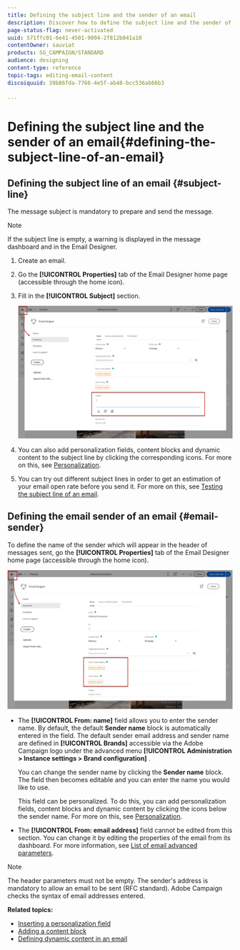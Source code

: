 ```yaml
---
title: Defining the subject line and the sender of an email
description: Discover how to define the subject line and the sender of an email in the Email Designer.
page-status-flag: never-activated
uuid: 571ffc01-6e41-4501-9094-2f812b041a10
contentOwner: sauviat
products: SG_CAMPAIGN/STANDARD
audience: designing
content-type: reference
topic-tags: editing-email-content
discoiquuid: 39b86fda-7766-4e5f-ab48-bcc536ab66b3

---
```


# Defining the subject line and the sender of an email{#defining-the-subject-line-of-an-email}

## Defining the subject line of an email {#subject-line}

The message subject is mandatory to prepare and send the message.

>[!NOTE]
>
>If the subject line is empty, a warning is displayed in the message dashboard and in the Email Designer.

1. Create an email.
1. Go the **[!UICONTROL Properties]** tab of the Email Designer home page (accessible through the home icon).
1. Fill in the **[!UICONTROL Subject]** section.

    ![](assets/email_designer_subject.png)

1. You can also add personalization fields, content blocks and dynamic content to the subject line by clicking the corresponding icons. For more on this, see [Personalization](../../designing/using/personalization.md).
1. You can try out different subject lines in order to get an estimation of your email open rate before you send it. For more on this, see [Testing the subject line of an email](../../sending/using/testing-subject-line-email.md).

## Defining the email sender of an email {#email-sender}

To define the name of the sender which will appear in the header of messages sent, go the **[!UICONTROL Properties]** tab of the Email Designer home page (accessible through the home icon).

![](assets/delivery_content_edition16.png)

* The **[!UICONTROL From: name]** field allows you to enter the sender name. By default, the default **Sender name** block is automatically entered in the field. The default sender email address and sender name are  defined in **[!UICONTROL Brands]** accessible via the Adobe Campaign logo under the advanced menu **[!UICONTROL Administration > Instance settings > Brand configuration]** .

  You can change the sender name by clicking the **Sender name** block. The field then becomes editable and you can enter the name you would like to use.

  This field can be personalized. To do this, you can add personalization fields, content blocks and dynamic content by clicking the icons below the sender name. For more on this, see [Personalization](../../designing/using/personalization.md).

* The **[!UICONTROL From: email address]** field cannot be edited from this section. You can change it by editing the properties of the email from its dashboard. For more information, see [List of email advanced parameters](../../administration/using/configuring-email-channel.md#advanced-parameters).

>[!NOTE]
>
>The header parameters must not be empty. The sender's address is mandatory to allow an email to be sent (RFC standard). Adobe Campaign checks the syntax of email addresses entered.

**Related topics:**

* [Inserting a personalization field](../../designing/using/personalization.md#inserting-a-personalization-field)
* [Adding a content block](../../designing/using/personalization.md#adding-a-content-block)
* [Defining dynamic content in an email](../../designing/using/personalization.md#defining-dynamic-content-in-an-email)
